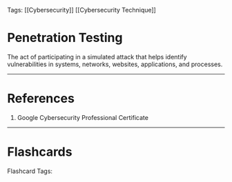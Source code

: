 Tags: [[Cybersecurity]] [[Cybersecurity Technique]]
# Penetration Testing

The act of participating in a simulated attack that helps identify vulnerabilities in systems, networks, websites, applications, and processes.

---
# References

1. Google Cybersecurity Professional Certificate

---
# Flashcards

Flashcard Tags: 